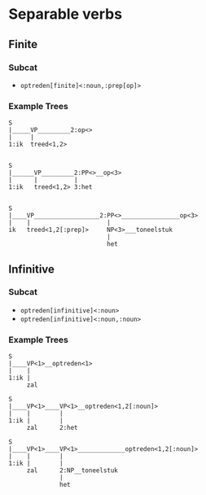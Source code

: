 # Separable verbs


## Finite

### Subcat

- `optreden[finite]<:noun,:prep[op]>`

### Example Trees

```
S
|_____VP_________2:op<>
|     |
1:ik  treed<1,2> 
     
```


```
S
|______VP_________2:PP<>__op<3>
|      |          | 
1:ik   treed<1,2> 3:het
      
```

```
S
|____VP__________________2:PP<>________________op<3>
|    |                     |
ik   treed<1,2[:prep]>     NP<3>___toneelstuk 
                           |
                           het
```

## Infinitive

### Subcat

- `optreden[infinitive]<:noun>`
- `optreden[infinitive]<:noun,:noun>`

### Example Trees

```
S
|____VP<1>__optreden<1>
|    |
1:ik |
     zal
```

```
S
|____VP<1>____VP<1>__optreden<1,2[:noun]>
|    |        |
1:ik |        |
     zal      2:het
```

```
S
|____VP<1>____VP<1>_____________optreden<1,2[:noun]>
|    |        |
1:ik |        |
     zal      2:NP__toneelstuk
              |
			  het

```






